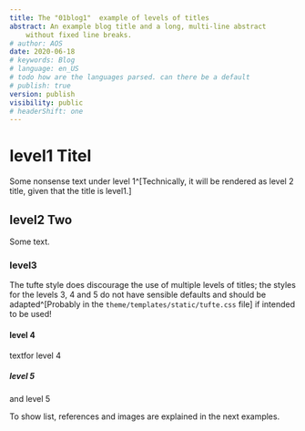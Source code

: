 ```yaml
---
title: The "01blog1"  example of levels of titles  
abstract: An example blog title and a long, multi-line abstract   
    without fixed line breaks.  
# author: AOS
date: 2020-06-18
# keywords: Blog
# language: en_US
# todo how are the languages parsed. can there be a default
# publish: true
version: publish
visibility: public
# headerShift: one
---
```


# level1 Titel
Some nonsense text under level 1^[Technically, it will be rendered as level 2 title, given that the title is level1.]


## level2 Two
Some text.

### level3 
The tufte style does discourage the use of multiple levels of titles; the styles for the levels 3, 4 and 5 do not have sensible defaults and should be adapted^[Probably in the `theme/templates/static/tufte.css` file] if intended to be used!


#### level 4
textfor level 4
##### level 5
and level 5

To show list, references and images are explained in the next examples.
